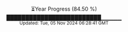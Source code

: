 <p align="center">
⏳Year Progress (84.50 %) <br>
█████████████████████████▁▁▁▁▁ <br>
<sub>Updated: Tue, 05 Nov 2024 06:28:41 GMT</sub>
</p>

